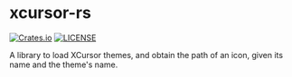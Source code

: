 # xcursor-rs

[![Crates.io](https://img.shields.io/crates/v/xcursor-rs)](crates.io/crates/xcursor-rs)
[![LICENSE](https://img.shields.io/badge/license-MIT-blue.svg)](LICENSE)

A library to load XCursor themes, and obtain the path 
of an icon, given its name and the theme's name.
